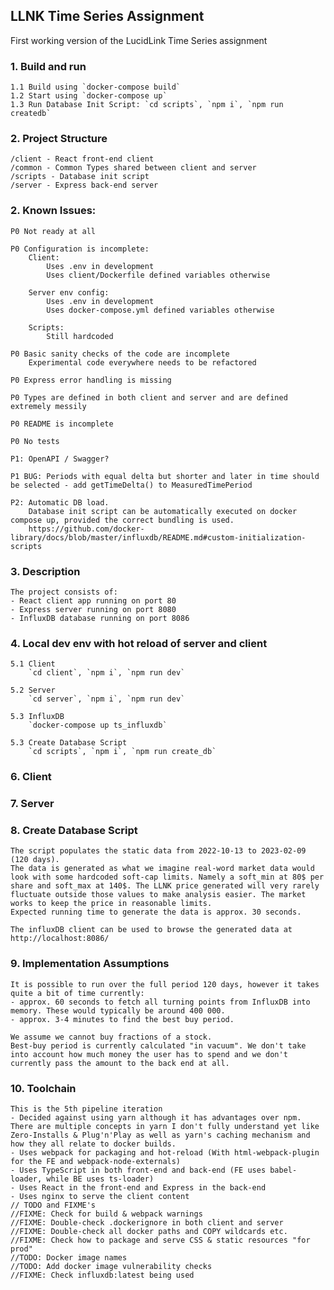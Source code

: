 ## LLNK Time Series Assignment
First working version of the LucidLink Time Series assignment

### 1. Build and run
    1.1 Build using `docker-compose build`
    1.2 Start using `docker-compose up`
    1.3 Run Database Init Script: `cd scripts`, `npm i`, `npm run createdb`

### 2. Project Structure
    /client - React front-end client
    /common - Common Types shared between client and server
    /scripts - Database init script
    /server - Express back-end server

### 2. Known Issues:
    P0 Not ready at all

    P0 Configuration is incomplete:
        Client:
            Uses .env in development
            Uses client/Dockerfile defined variables otherwise

        Server env config:
            Uses .env in development
            Uses docker-compose.yml defined variables otherwise

        Scripts:
            Still hardcoded

    P0 Basic sanity checks of the code are incomplete
        Experimental code everywhere needs to be refactored

    P0 Express error handling is missing
  
    P0 Types are defined in both client and server and are defined extremely messily

    P0 README is incomplete

    P0 No tests

    P1: OpenAPI / Swagger?

    P1 BUG: Periods with equal delta but shorter and later in time should be selected - add getTimeDelta() to MeasuredTimePeriod

    P2: Automatic DB load.
        Database init script can be automatically executed on docker compose up, provided the correct bundling is used.
        https://github.com/docker-library/docs/blob/master/influxdb/README.md#custom-initialization-scripts

### 3. Description
    The project consists of:
    - React client app running on port 80
    - Express server running on port 8080
    - InfluxDB database running on port 8086

### 4. Local dev env with hot reload of server and client
    5.1 Client
        `cd client`, `npm i`, `npm run dev`

    5.2 Server
        `cd server`, `npm i`, `npm run dev`

    5.3 InfluxDB
        `docker-compose up ts_influxdb`

    5.3 Create Database Script
        `cd scripts`, `npm i`, `npm run create_db`

### 6. Client

### 7. Server

### 8. Create Database Script    
    The script populates the static data from 2022-10-13 to 2023-02-09 (120 days).
    The data is generated as what we imagine real-word market data would look with some hardcoded soft-cap limits. Namely a soft_min at 80$ per share and soft_max at 140$. The LLNK price generated will very rarely fluctuate outside those values to make analysis easier. The market works to keep the price in reasonable limits.
    Expected running time to generate the data is approx. 30 seconds.

    The influxDB client can be used to browse the generated data at http://localhost:8086/

### 9. Implementation Assumptions
    It is possible to run over the full period 120 days, however it takes quite a bit of time currently:
    - approx. 60 seconds to fetch all turning points from InfluxDB into memory. These would typically be around 400 000.
    - approx. 3-4 minutes to find the best buy period.

    We assume we cannot buy fractions of a stock.
    Best-buy period is currently calculated "in vacuum". We don't take into account how much money the user has to spend and we don't currently pass the amount to the back end at all. 

### 10. Toolchain
    This is the 5th pipeline iteration
    - Decided against using yarn although it has advantages over npm. There are multiple concepts in yarn I don't fully understand yet like Zero-Installs & Plug'n'Play as well as yarn's caching mechanism and how they all relate to docker builds.
    - Uses webpack for packaging and hot-reload (With html-webpack-plugin for the FE and webpack-node-externals)
    - Uses TypeScript in both front-end and back-end (FE uses babel-loader, while BE uses ts-loader)
    - Uses React in the front-end and Express in the back-end
    - Uses nginx to serve the client content
    // TODO and FIXME's
    //FIXME: Check for build & webpack warnings
    //FIXME: Double-check .dockerignore in both client and server
    //FIXME: Double-check all docker paths and COPY wildcards etc.
    //FIXME: Check how to package and serve CSS & static resources "for prod"
    //TODO: Docker image names
    //TODO: Add docker image vulnerability checks
    //FIXME: Check influxdb:latest being used